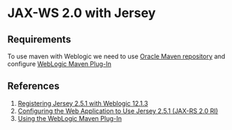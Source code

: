 # JAX-WS 2.0 with Jersey

## Requirements

To use maven with Weblogic we need to use [Oracle Maven repository](http://docs.oracle.com/middleware/1213/core/MAVEN/config_maven_repo.htm#MAVEN9016) and configure [WebLogic Maven Plug-In](https://docs.oracle.com/middleware/1213/wls/WLPRG/maven.htm#WLPRG585)


## References

1. [Registering Jersey 2.5.1 with Weblogic 12.1.3](https://docs.oracle.com/middleware/1213/wls/RESTF/use-jersey20-ri.htm#RESTF290)
2. [Configuring the Web Application to Use Jersey 2.5.1 (JAX-RS 2.0 RI)](https://docs.oracle.com/middleware/1213/wls/RESTF/use-jersey20-ri.htm#RESTF300)
3. [Using the WebLogic Maven Plug-In](https://docs.oracle.com/middleware/1213/wls/WLPRG/maven.htm#WLPRG585)
